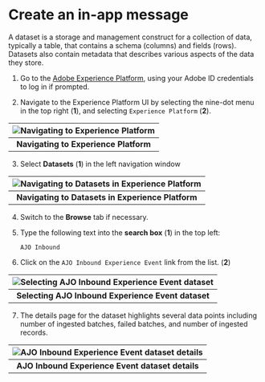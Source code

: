 # Create an in-app message

 A dataset is a storage and management construct for a collection of data, typically a table, that contains a schema (columns) and fields (rows). Datasets also contain metadata that describes various aspects of the data they store.

1. Go to the [Adobe Experience Platform](https://experience.adobe.com/#/platform), using your Adobe ID credentials to log in if prompted.

2. Navigate to the Experience Platform UI by selecting the nine-dot menu in the top right (**1**), and selecting `Experience Platform` (**2**).

| ![Navigating to Experience Platform](assets/aep-nav.png?raw=true) |
| :---: |
| **Navigating to Experience Platform** |

3. Select **Datasets** (**1**) in the left navigation window

| ![Navigating to Datasets in Experience Platform](assets/aep-datasets.png?raw=true) |
| :---: |
| **Navigating to Datasets in Experience Platform** |

4. Switch to the **Browse** tab if necessary.  

5. Type the following text into the **search box** (**1**) in the top left: 

    `AJO Inbound`

6. Click on the `AJO Inbound Experience Event` link from the list. (**2**)

| ![Selecting AJO Inbound Experience Event dataset](assets/aep-dataset-select.png?raw=true) |
| :---: |
| **Selecting AJO Inbound Experience Event dataset** |

7. The details page for the dataset highlights several data points including number of ingested batches, failed batches, and number of ingested records.

| ![AJO Inbound Experience Event dataset details](assets/aep-dataset-details.png?raw=true) |
| :---: |
| **AJO Inbound Experience Event dataset details** |
